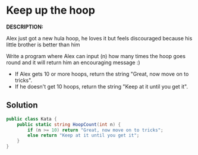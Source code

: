 # Keep up the hoop

**DESCRIPTION:**

Alex just got a new hula hoop, he loves it but feels discouraged because his little brother is better than him

Write a program where Alex can input (n) how many times the hoop goes round and it will return him an encouraging message :)

* If Alex gets 10 or more hoops, return the string "Great, now move on to tricks".
* If he doesn't get 10 hoops, return the string "Keep at it until you get it".

## Solution

```C#
public class Kata {
    public static string HoopCount(int n) {
        if (n >= 10) return "Great, now move on to tricks";
        else return "Keep at it until you get it";
    }
}
```

